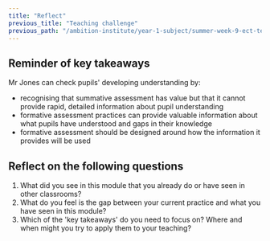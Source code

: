 ```yaml
---
title: "Reflect"
previous_title: "Teaching challenge"
previous_path: "/ambition-institute/year-1-subject/summer-week-9-ect-teaching-challenge"
---
```


## Reminder of key takeaways

Mr Jones can check pupils' developing understanding by:

- recognising that summative assessment has value but that it cannot provide rapid, detailed information about pupil understanding
- formative assessment practices can provide valuable information about what pupils have understood and gaps in their knowledge
- formative assessment should be designed around how the information it provides will be used

## Reflect on the following questions

1. What did you see in this module that you already do or have seen in other classrooms?
2. What do you feel is the gap between your current practice and what you have seen in this module?
3. Which of the 'key takeaways' do you need to focus on? Where and when might you try to apply them to your teaching?
